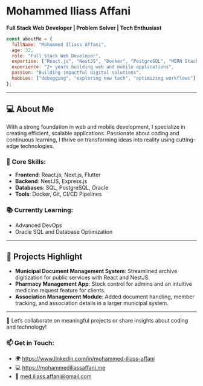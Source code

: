 # Mohammed Iliass Affani

**Full Stack Web Developer | Problem Solver | Tech Enthusiast**

```javascript
const aboutMe = {
  fullName: "Mohammed Iliass Affani",
  age: 32,
  role: "Full Stack Web Developer",
  expertise: ["React.js", "NestJS", "Docker", "PostgreSQL", "MERN Stack"],
  experience: "2+ years building web and mobile applications",
  passion: "Building impactful digital solutions",
  hobbies: ["debugging", "exploring new tech", "optimizing workflows"],
};
```

---

## 💻 About Me

With a strong foundation in web and mobile development, I specialize in creating efficient, scalable applications. Passionate about coding and continuous learning, I thrive on transforming ideas into reality using cutting-edge technologies.

### 🎯 Core Skills:
- **Frontend**: React.js, Next.js, Flutter
- **Backend**: NestJS, Express.js
- **Databases**: SQL, PostgreSQL, Oracle
- **Tools**: Docker, Git, CI/CD Pipelines

### 📚 Currently Learning:
- Advanced DevOps
- Oracle SQL and Database Optimization

---

## 🚀 Projects Highlight

- **Municipal Document Management System**: Streamlined archive digitization for public services with React and NestJS.
- **Pharmacy Management App**: Stock control for admins and an intuitive medicine request feature for clients.
- **Association Management Module**: Added document handling, member tracking, and association details in a larger municipal system.

---

💬 Let’s collaborate on meaningful projects or share insights about coding and technology!

### 📫 Get in Touch:
- 🌍 https://www.linkedin.com/in/mohammed-iliass-affani
- 💻 https://mohammediliassaffani.me
- 📧 med.iliass.affani@gmail.com
